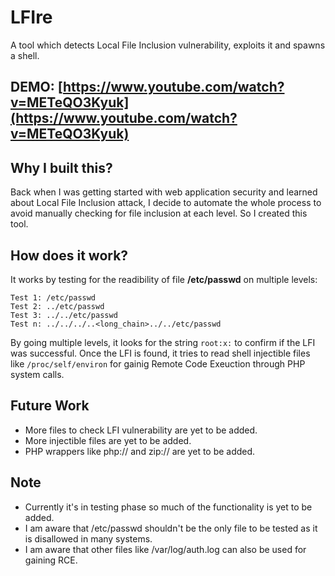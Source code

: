 # LFIre
A tool which detects Local File Inclusion vulnerability, exploits it and spawns a shell.

## DEMO: [https://www.youtube.com/watch?v=METeQO3Kyuk](https://www.youtube.com/watch?v=METeQO3Kyuk)

## Why I built this?
Back when I was getting started with web application security and learned about Local File Inclusion attack, I decide to automate the whole process to avoid manually checking for file inclusion at each level. So I created this tool.

## How does it work?
It works by testing for the readibility of file **/etc/passwd** on multiple levels:

```
Test 1: /etc/passwd
Test 2: ../etc/passwd
Test 3: ../../etc/passwd
Test n: ../../../..<long_chain>../../etc/passwd
```

By going multiple levels, it looks for the string ```root:x:``` to confirm if the LFI was successful. 
Once the LFI is found, it tries to read shell injectible files like ```/proc/self/environ``` for gainig Remote Code Exeuction through PHP system calls.

## Future Work
* More files to check LFI vulnerability are yet to be added.
* More injectible files are yet to be added.
* PHP wrappers like php:// and zip:// are yet to be added.

## Note
* Currently it's in testing phase so much of the functionality is yet to be added.
* I am aware that /etc/passwd shouldn't be the only file to be tested as it is disallowed in many systems.
* I am aware that other files like /var/log/auth.log can also be used for gaining RCE.
